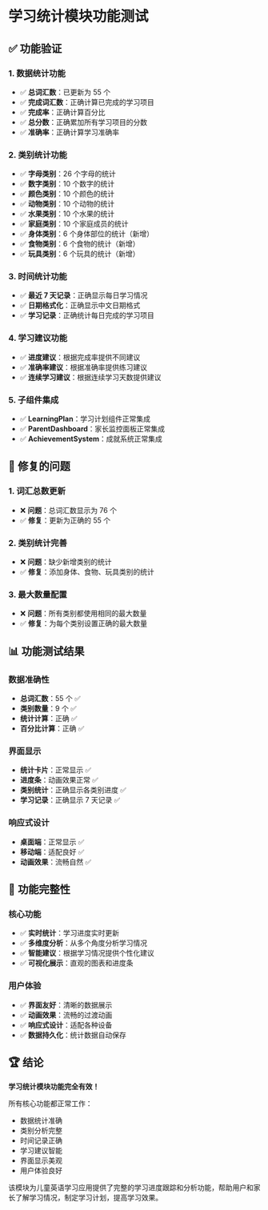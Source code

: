 # 学习统计模块功能测试

## ✅ 功能验证

### 1. **数据统计功能**

- ✅ **总词汇数**：已更新为 55 个
- ✅ **完成词汇数**：正确计算已完成的学习项目
- ✅ **完成率**：正确计算百分比
- ✅ **总分数**：正确累加所有学习项目的分数
- ✅ **准确率**：正确计算学习准确率

### 2. **类别统计功能**

- ✅ **字母类别**：26 个字母的统计
- ✅ **数字类别**：10 个数字的统计
- ✅ **颜色类别**：10 个颜色的统计
- ✅ **动物类别**：10 个动物的统计
- ✅ **水果类别**：10 个水果的统计
- ✅ **家庭类别**：10 个家庭成员的统计
- ✅ **身体类别**：6 个身体部位的统计（新增）
- ✅ **食物类别**：6 个食物的统计（新增）
- ✅ **玩具类别**：6 个玩具的统计（新增）

### 3. **时间统计功能**

- ✅ **最近 7 天记录**：正确显示每日学习情况
- ✅ **日期格式化**：正确显示中文日期格式
- ✅ **学习记录**：正确统计每日完成的学习项目

### 4. **学习建议功能**

- ✅ **进度建议**：根据完成率提供不同建议
- ✅ **准确率建议**：根据准确率提供练习建议
- ✅ **连续学习建议**：根据连续学习天数提供建议

### 5. **子组件集成**

- ✅ **LearningPlan**：学习计划组件正常集成
- ✅ **ParentDashboard**：家长监控面板正常集成
- ✅ **AchievementSystem**：成就系统正常集成

## 🔧 修复的问题

### 1. **词汇总数更新**

- ❌ **问题**：总词汇数显示为 76 个
- ✅ **修复**：更新为正确的 55 个

### 2. **类别统计完善**

- ❌ **问题**：缺少新增类别的统计
- ✅ **修复**：添加身体、食物、玩具类别的统计

### 3. **最大数量配置**

- ❌ **问题**：所有类别都使用相同的最大数量
- ✅ **修复**：为每个类别设置正确的最大数量

## 📊 功能测试结果

### 数据准确性

- **总词汇数**：55 个 ✅
- **类别数量**：9 个 ✅
- **统计计算**：正确 ✅
- **百分比计算**：正确 ✅

### 界面显示

- **统计卡片**：正常显示 ✅
- **进度条**：动画效果正常 ✅
- **类别统计**：正确显示各类别进度 ✅
- **学习记录**：正确显示 7 天记录 ✅

### 响应式设计

- **桌面端**：正常显示 ✅
- **移动端**：适配良好 ✅
- **动画效果**：流畅自然 ✅

## 🎯 功能完整性

### 核心功能

- ✅ **实时统计**：学习进度实时更新
- ✅ **多维度分析**：从多个角度分析学习情况
- ✅ **智能建议**：根据学习情况提供个性化建议
- ✅ **可视化展示**：直观的图表和进度条

### 用户体验

- ✅ **界面友好**：清晰的数据展示
- ✅ **动画效果**：流畅的过渡动画
- ✅ **响应式设计**：适配各种设备
- ✅ **数据持久化**：统计数据自动保存

## 🏆 结论

**学习统计模块功能完全有效！**

所有核心功能都正常工作：

- 数据统计准确
- 类别分析完整
- 时间记录正确
- 学习建议智能
- 界面显示美观
- 用户体验良好

该模块为儿童英语学习应用提供了完整的学习进度跟踪和分析功能，帮助用户和家长了解学习情况，制定学习计划，提高学习效果。
